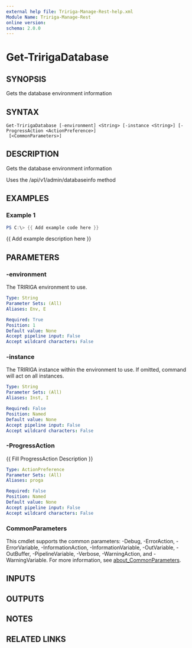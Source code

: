 ```yaml
---
external help file: Tririga-Manage-Rest-help.xml
Module Name: Tririga-Manage-Rest
online version:
schema: 2.0.0
---
```


# Get-TririgaDatabase

## SYNOPSIS
Gets the database environment information

## SYNTAX

```
Get-TririgaDatabase [-environment] <String> [-instance <String>] [-ProgressAction <ActionPreference>]
 [<CommonParameters>]
```

## DESCRIPTION
Gets the database environment information

Uses the /api/v1/admin/databaseinfo method

## EXAMPLES

### Example 1
```powershell
PS C:\> {{ Add example code here }}
```

{{ Add example description here }}

## PARAMETERS

### -environment
The TRIRIGA environment to use.

```yaml
Type: String
Parameter Sets: (All)
Aliases: Env, E

Required: True
Position: 1
Default value: None
Accept pipeline input: False
Accept wildcard characters: False
```

### -instance
The TRIRIGA instance within the environment to use.
If omitted, command will act on all instances.

```yaml
Type: String
Parameter Sets: (All)
Aliases: Inst, I

Required: False
Position: Named
Default value: None
Accept pipeline input: False
Accept wildcard characters: False
```

### -ProgressAction
{{ Fill ProgressAction Description }}

```yaml
Type: ActionPreference
Parameter Sets: (All)
Aliases: proga

Required: False
Position: Named
Default value: None
Accept pipeline input: False
Accept wildcard characters: False
```

### CommonParameters
This cmdlet supports the common parameters: -Debug, -ErrorAction, -ErrorVariable, -InformationAction, -InformationVariable, -OutVariable, -OutBuffer, -PipelineVariable, -Verbose, -WarningAction, and -WarningVariable. For more information, see [about_CommonParameters](http://go.microsoft.com/fwlink/?LinkID=113216).

## INPUTS

## OUTPUTS

## NOTES

## RELATED LINKS
